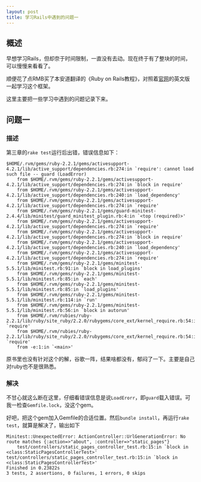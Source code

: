 ```yaml
---
layout: post
title: 学习Rails中遇到的问题一
---
```


## 概述
早想学习Rails，但却奈于时间限制，一直没有去动。现在终于有了整块的时间，可以慢慢来看看了。

顺便花了点RMB买了本安道翻译的《Ruby on Rails教程》，对照着[官网][1]的英文版一起学习这个框架。

这里主要把一些学习中遇到的问题记录下来。

## 问题一
### 描述

第三章的`rake test`运行后出错，错误信息如下：

```
$HOME/.rvm/gems/ruby-2.2.1/gems/activesupport-4.2.1/lib/active_support/dependencies.rb:274:in `require': cannot load such file -- guard (LoadError)
	from $HOME/.rvm/gems/ruby-2.2.1/gems/activesupport-4.2.1/lib/active_support/dependencies.rb:274:in `block in require'
	from $HOME/.rvm/gems/ruby-2.2.1/gems/activesupport-4.2.1/lib/active_support/dependencies.rb:240:in `load_dependency'
	from $HOME/.rvm/gems/ruby-2.2.1/gems/activesupport-4.2.1/lib/active_support/dependencies.rb:274:in `require'
	from $HOME/.rvm/gems/ruby-2.2.1/gems/guard-minitest-2.4.4/lib/minitest/guard_minitest_plugin.rb:4:in `<top (required)>'
	from $HOME/.rvm/gems/ruby-2.2.1/gems/activesupport-4.2.1/lib/active_support/dependencies.rb:274:in `require'
	from $HOME/.rvm/gems/ruby-2.2.1/gems/activesupport-4.2.1/lib/active_support/dependencies.rb:274:in `block in require'
	from $HOME/.rvm/gems/ruby-2.2.1/gems/activesupport-4.2.1/lib/active_support/dependencies.rb:240:in `load_dependency'
	from $HOME/.rvm/gems/ruby-2.2.1/gems/activesupport-4.2.1/lib/active_support/dependencies.rb:274:in `require'
	from $HOME/.rvm/gems/ruby-2.2.1/gems/minitest-5.5.1/lib/minitest.rb:91:in `block in load_plugins'
	from $HOME/.rvm/gems/ruby-2.2.1/gems/minitest-5.5.1/lib/minitest.rb:85:in `each'
	from $HOME/.rvm/gems/ruby-2.2.1/gems/minitest-5.5.1/lib/minitest.rb:85:in `load_plugins'
	from $HOME/.rvm/gems/ruby-2.2.1/gems/minitest-5.5.1/lib/minitest.rb:114:in `run'
	from $HOME/.rvm/gems/ruby-2.2.1/gems/minitest-5.5.1/lib/minitest.rb:56:in `block in autorun'
	from $HOME/.rvm/rubies/ruby-2.2.1/lib/ruby/site_ruby/2.2.0/rubygems/core_ext/kernel_require.rb:54:in `require'
	from $HOME/.rvm/rubies/ruby-2.2.1/lib/ruby/site_ruby/2.2.0/rubygems/core_ext/kernel_require.rb:54:in `require'
	from -e:1:in `<main>'
```

原书里也没有针对这个的解，谷歌一阵，结果啥都没有，郁闷了一下。主要是自己对ruby也不是很熟悉。

### 解决
不甘心就这么断在这里，仔细看错误信息是说`LoadErorr`，即`guard`载入错误。可我一检查`Gemfile.lock`，没这个gem。

好吧，把这个gem加入Gemfile的合适位置。然后`bundle install`，再运行`rake test`，就算是解决了，输出如下

```
Minitest::UnexpectedError: ActionController::UrlGenerationError: No route matches {:action=>"about", :controller=>"static_pages"}
    test/controllers/static_pages_controller_test.rb:15:in `block in <class:StaticPagesControllerTest>'
test/controllers/static_pages_controller_test.rb:15:in `block in <class:StaticPagesControllerTest>'
Finished in 0.23822s
3 tests, 2 assertions, 0 failures, 1 errors, 0 skips
```


[1]: https://www.railstutorial.org